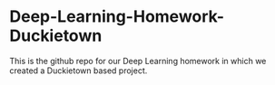 # Deep-Learning-Homework-Duckietown
This is the github repo for our Deep Learning homework in which we created a Duckietown based project.

